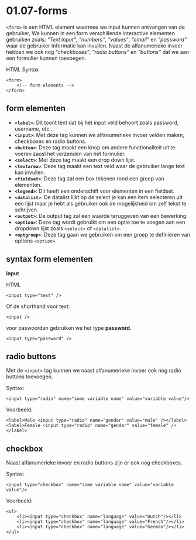 <link rel="stylesheet" href="../../templates/main.css"></link>

# 01.07-forms

```<form>``` is een HTML element waarmee we input kunnen ontvangen van de gebruiker, We kunnen in een form verschillende interactive elementen gebruiken zoals: *"Text input"*, *"numbers"*, *"values"*, *"email"* en *"password"* waar de gebruiker informatie kan invullen. Naast de alfanumerieke invoer hebben we ook nog *"checkboxes"*, *"radio buttons"* en *"buttons"* dat we aan een formulier kunnen toevoegen.

HTML Syntax
```
<form>
    <!-- form elements -->
</form>
```

## form elementen
- **```<label>```**: Dit toont text dat bij het input veld behoort zoals password, username, etc...
- **```<input>```**: Met deze tag kunnen we alfanumerieke invoer velden maken, checkboxes en radio buttons.
- **```<button>```**: Deze tag maakt een knop om andere functionaliteit uit te voeren zaosl het verzenden van het formulier.
- **```<select>```**: Met deze tag maakt een drop down lijst.
- **```<textarea>```**: Deze tag maakt een text veld waar de gebruiker lange text kan invullen.
- **```<fieldset>```**: Deze tag zal een box tekenen rond een groep van elementen.
- **```<legend>```**: Dit heeft een onderschift voor elementen in een fieldset.
- **```<datalist>```**: De datalist lijkt op de select je kan een item selecteren uit een lijst maar je hebt als gebruiker ook de mogelijkheid om zelf tekst te schrijven.
- **```<output>```**: De output tag zal een waarde teruggeven van een bewerking.
- **```<option>```**: Deze tag wordt gebruikt om een optie toe te voegen aan een dropdown lijst zoals ```<select>``` of ```<datalist>```.
- **```<optgroup>```**: Deze tag gaan we gebruiken om een groep te definiëren van options ```<option>```.

<div style='page-break-after: always;'></div>

## syntax form elementen

**input**

HTML
```
<input type="text" />
```
Of de shorthand voor text:
```
<input />
```

voor paswoorden gebruiken we het type **password**.

```
<input type="password" />
```

## radio buttons
Met de ```<input>``` tag kunnen we naast alfanumerieke invoer ook nog radio buttons toevoegen.

Syntax:
```
<input type="radio" name="some variable name" value="variable value"/>
```

Voorbeeld:
```
<label>Male <input type="radio" name="gender" value="male" /></label>
<label>Female <input type="radio" name="gender" value="female" /></label>
```

<div style='page-break-after: always;'></div>

## checkbox
Naast alfanumerieke invoer en radio buttons zijn er ook nog checkboxes.

Syntax:
```
<input type="checkbox" name="some variable name" value="variable value"/>
```

Voorbeeld:
```
<ul>
    <li><input type="checkbox" name="language" value="Dutch"/></li>
    <li><input type="checkbox" name="language" value="French"/></li>
    <li><input type="checkbox" name="language" value="German"/></li>
</ul>
```
